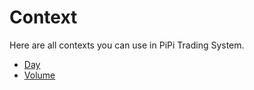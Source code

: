 # Context

Here are all contexts you can use in PiPi Trading System.

* [Day](day)
* [Volume](volume)
